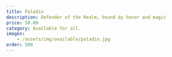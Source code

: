 ```yaml
---
title: Paladin
description: Defender of the Realm, bound by honor and magic
price: 50.00
category: Available for all.
images: 
    - /assets/img/available/paladin.jpg
order: 500
---
```

